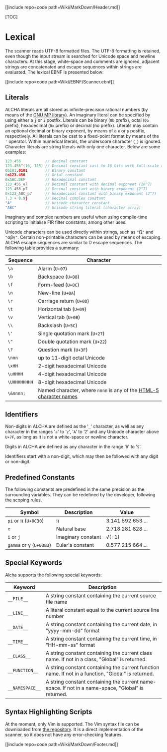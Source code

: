 [[include repo=code path=Wiki/MarkDown/Header.md]]

[TOC]

# Lexical

The scanner reads UTF-8 formatted files.  The UTF-8 formatting is retained, even though the input stream is searched for Unicode space and newline characters.  At this stage, white-space and comments are ignored, adjacent strings are concatenated and escape sequences within strings are evaluated.  The lexical EBNF is presented below:

[[include repo=code path=Wiki/EBNF/Scanner.ebnf]]

## Literals
ALCHA literals are all stored as infinite-precision rational numbers (by means of the [GNU MP library](https://gmplib.org/)). An imaginary literal can be specified by using either a `j` or `i` postfix.  Literals can be binary (`0b` prefix), octal (`0o` prefix), hexadecimal (`0x` prefix) or decimal (no prefix).  Literals may contain an optional decimal or binary exponent, by means of a `e` or `p` postfix, respectively.  All literals can be cast to a fixed-point format by means of the `'` operator.  Within numerical literals, the underscore character (`_`) is ignored.  Character literals are string literals with only one character.  Below are some examples:

~~~C++
123.456           // decimal constant
123.456'(16, 128) // Decimal constant cast to 16 bits with full-scale range [0, 128)
0b101.0101        // Binary constant
0o123.456         // Octal constant
0xABC.DEF         // Hexadecimal constant
123_456_e7        // Decimal constant with decimal exponent (10^7)
123_456_p7        // Decimal constant with binary exponent (2^7)
0x123_ABC_p7      // Hexadecimal constant with binary exponent (2^7)
7.3 + 8.9j        // Decimal complex constant
"A"               // Unicode character constant
"ABC"             // Unicode string literal (character array)
~~~

Imaginary and complex numbers are useful when using compile-time scripting to initialise FIR filter constants, among other uses.

Unicode characters can be used directly within strings, such as `"`&ohm;`"` and `"`&alpha;&beta;&gamma;`"`.  Certain non-printable characters can be used by means of escaping.  ALCHA escape sequences are similar to D escape sequences.  The following table provides a summary:

Sequence     | Character
--------     | ---------
`\a`         | Alarm (`U+07`)
`\b`         | Backspace (`U+08`)
`\f`         | Form-feed (`U+0C`)
`\n`         | New-line (`U+0A`)
`\r`         | Carriage return (`U+0D`)
`\t`         | Horizontal tab (`U+09`)
`\v`         | Vertical tab (`U+0B`)
`\\`         | Backslash (`U+5C`)
`\'`         | Single quotation mark (`U+27`)
`\"`         | Double quotation mark (`U+22`)
`\?`         | Question mark (`U+3F`)
`\nnn`       | up to 11-digit octal Unicode
`\xHH`       | 2-digit hexadecimal Unicode
`\uHHHH`     | 4-digit hexadecimal Unicode
`\UHHHHHHHH` | 8-digit hexadecimal Unicode
`\&nnnn;`    | Named character, where `nnnn` is any of the [HTML-5 character names](https://w3.org/TR/html5/syntax.html#named-character-references)

## Identifiers
Non-digits in ALCHA are defined as the '`_`' character, as well as any character in the ranges '`a`' to '`z`', '`A`' to '`Z`' and any Unicode character above `U+7F`, as long as it is not a white-space or newline character.

Digits in ALCHA are defined as any character in the range '`0`' to '`9`'.

Identifiers start with a non-digit, which may then be followed with any digit or non-digit.

## Predefined Constants

The following constants are predefined in the same precision as the surrounding variables.  They can be redefined by the developer, following the scoping rules.

Symbol                        | Description            | Value
------                        | -----------            | -----
`pi` or &pi; (`U+0C30`)       | &pi;                   | 3.141 592 653 ...
`e`                           | Natural base           | 2.718 281 828 ...
`i` or `j`                    | Imaginary constant     | &radic;(-1)
`gamma` or &gamma; (`U+03B3`) | Euler's constant       | 0.577 215 664 ...

## Special Keywords

Alcha supports the following special keywords:

Keyword         | Description
-------         | -----------
`__FILE__`      | A string constant containing the current source file name
`__LINE__`      | A literal constant equal to the current source line number
`__DATE__`      | A string constant containing the current date, in "yyyy-mm-dd" format
`__TIME__`      | A string constant containing the current time, in "HH-mm-ss" format
`__CLASS__`     | A string constant containing the current class name.  If not in a class, "Global" is returned.
`__FUNCTION__`  | A string constant containing the current function name.  If not in a function, "Global" is returned.
`__NAMESPACE__` | A string constant containing the current name-space.  If not in a name-space, "Global" is returned.

## Syntax Highlighting Scripts
At the moment, only Vim is supported.  The Vim syntax file can be downloaded from [the repository](https://sourceforge.net/p/alcha/code/ci/master/tree/Wiki/Vim/alcha.vim?format=raw).  It is a direct implementation of the scanner, so it does not have any error-checking features.

[[include repo=code path=Wiki/MarkDown/Footer.md]]

